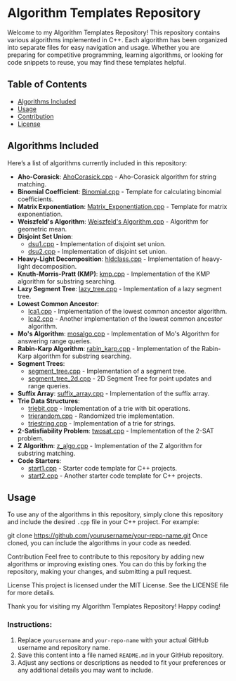 # Algorithm Templates Repository

Welcome to my Algorithm Templates Repository! This repository contains various algorithms implemented in C++. Each algorithm has been organized into separate files for easy navigation and usage. Whether you are preparing for competitive programming, learning algorithms, or looking for code snippets to reuse, you may find these templates helpful.

## Table of Contents

- [Algorithms Included](#algorithms-included)
- [Usage](#usage)
- [Contribution](#contribution)
- [License](#license)

## Algorithms Included

Here’s a list of algorithms currently included in this repository:

- **Aho-Corasick**: [AhoCorasick.cpp](AhoCorasick.cpp) - Aho-Corasick algorithm for string matching.
- **Binomial Coefficient**: [Binomial.cpp](Binomial.cpp) - Template for calculating binomial coefficients.
- **Matrix Exponentiation**: [Matrix_Exponentiation.cpp](Matrix_Exponentiation.cpp) - Template for matrix exponentiation.
- **Weiszfeld's Algorithm**: [Weiszfeld's Algorithm.cpp](Weiszfeld's%20Algorithm.cpp) - Algorithm for geometric mean.
- **Disjoint Set Union**: 
  - [dsu1.cpp](dsu1.cpp) - Implementation of disjoint set union.
  - [dsu2.cpp](dsu2.cpp) - Implementation of disjoint set union.
- **Heavy-Light Decomposition**: [hldclass.cpp](hldclass.cpp) - Implementation of heavy-light decomposition.
- **Knuth-Morris-Pratt (KMP)**: [kmp.cpp](kmp.cpp) - Implementation of the KMP algorithm for substring searching.
- **Lazy Segment Tree**: [lazy_tree.cpp](lazy_tree.cpp) - Implementation of a lazy segment tree.
- **Lowest Common Ancestor**:
  - [lca1.cpp](lca1.cpp) - Implementation of the lowest common ancestor algorithm.
  - [lca2.cpp](lca2.cpp) - Another implementation of the lowest common ancestor algorithm.
- **Mo's Algorithm**: [mosalgo.cpp](mosalgo.cpp) - Implementation of Mo's Algorithm for answering range queries.
- **Rabin-Karp Algorithm**: [rabin_karp.cpp](rabin_karp.cpp) - Implementation of the Rabin-Karp algorithm for substring searching.
- **Segment Trees**:
  - [segment_tree.cpp](segment_tree.cpp) - Implementation of a segment tree.
  - [segment_tree_2d.cpp](segment_tree_2d.cpp) - 2D Segment Tree for point updates and range queries.
- **Suffix Array**: [suffix_array.cpp](suffix_array.cpp) - Implementation of the suffix array.
- **Trie Data Structures**:
  - [triebit.cpp](triebit.cpp) - Implementation of a trie with bit operations.
  - [trierandom.cpp](trierandom.cpp) - Randomized trie implementation.
  - [triestring.cpp](triestring.cpp) - Implementation of a trie for strings.
- **2-Satisfiability Problem**: [twosat.cpp](twosat.cpp) - Implementation of the 2-SAT problem.
- **Z Algorithm**: [z_algo.cpp](z_algo.cpp) - Implementation of the Z algorithm for substring matching.
- **Code Starters**:
  - [start1.cpp](start1.cpp) - Starter code template for C++ projects.
  - [start2.cpp](start2.cpp) - Another starter code template for C++ projects.

## Usage

To use any of the algorithms in this repository, simply clone this repository and include the desired `.cpp` file in your C++ project. For example:


git clone https://github.com/yourusername/your-repo-name.git
Once cloned, you can include the algorithms in your code as needed.

Contribution
Feel free to contribute to this repository by adding new algorithms or improving existing ones. You can do this by forking the repository, making your changes, and submitting a pull request.

License
This project is licensed under the MIT License. See the LICENSE file for more details.

Thank you for visiting my Algorithm Templates Repository! Happy coding!

### Instructions:
1. Replace `yourusername` and `your-repo-name` with your actual GitHub username and repository name.
2. Save this content into a file named `README.md` in your GitHub repository. 
3. Adjust any sections or descriptions as needed to fit your preferences or any additional details you may want to include.

```bash




